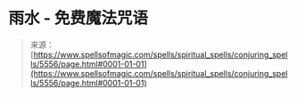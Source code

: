 <!--yml

category: 未分类

日期：2024-06-12 18:39:50

-->

# 雨水 - 免费魔法咒语

> 来源：[https://www.spellsofmagic.com/spells/spiritual_spells/conjuring_spells/5556/page.html#0001-01-01](https://www.spellsofmagic.com/spells/spiritual_spells/conjuring_spells/5556/page.html#0001-01-01)
